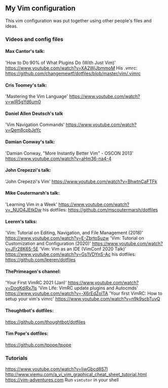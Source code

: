 ##  My Vim configuration

This vim configuration was put together using other people's files and ideas.

### Videos and config files

#### Max Cantor's talk:
'How to Do 90% of What Plugins Do (With Just Vim)'
https://www.youtube.com/watch?v=XA2WjJbmmoM
His .vmrc:
https://github.com/changemewtf/dotfiles/blob/master/vim/.vimrc

#### Cris Toomey's talk:
'Mastering the Vim Language'
https://www.youtube.com/watch?v=wlR5gYd6um0

#### Daniel Allen Deutsch's talk
'Vim Navigation Commands'
https://www.youtube.com/watch?v=Qem8cpbJeYc

#### Damian Conway's talk:
'Damian Conway, "More Instantly Better Vim" - OSCON 2013'
https://www.youtube.com/watch?v=aHm36-na4-4

#### John Crepezzi's talk:
'John Crepezzi's Vim'
https://www.youtube.com/watch?v=BhwtnCaFTFk

#### Mike Coutermarsh's talk:
'Learning Vim in a Week'
https://www.youtube.com/watch?v=_NUO4JEtkDw
his dotfiles:
https://github.com/mscoutermarsh/dotfiles

#### Leeren's talks:
'Vim: Tutorial on Editing, Navigation, and File Management (2018)'
https://www.youtube.com/watch?v=E-ZbrtoSuzw
'Vim: Tutorial on Customization and Configuration (2020)'
https://www.youtube.com/watch?v=JFr28K65-5E
'Vim: Vim as an IDE (VimConf 2020 Talk)'
https://www.youtube.com/watch?v=Gs1VDYnS-Ac
his dotfiles:
https://github.com/leeren/dotfiles

#### ThePrimeagen's channel:
'Your First VimRC 2021 (Jan)'
https://www.youtube.com/watch?v=DogKdiRx7ls
'Vim Life: VimRC update plugins and Autocmds'
https://www.youtube.com/watch?v=-X6rEdZolTA
'Your first VimRC: How to setup your vim's vimrc'
https://www.youtube.com/watch?v=n9k9scbTuvQ

#### Thoughtbot's dotfiles:
https://github.com/thoughtbot/dotfiles

#### Tim Pope's dotfiles:
https://github.com/tpope/tpope

### Tutorials
https://www.youtube.com/watch?v=IiwGbcd8S7I
http://www.viemu.com/a_vi_vim_graphical_cheat_sheet_tutorial.html
https://vim-adventures.com
Run `vimtutor` in your shell


